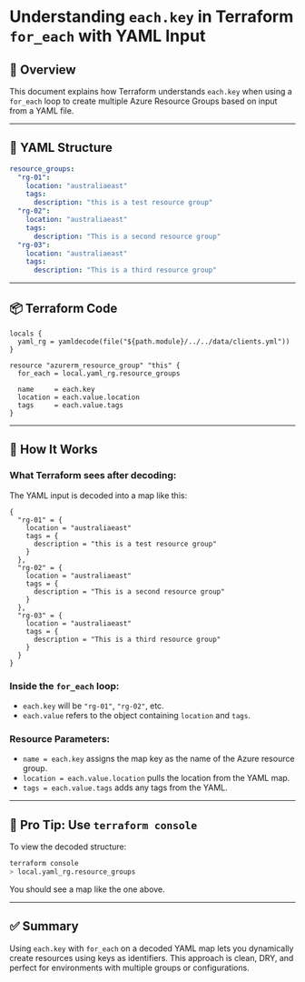 
# Understanding `each.key` in Terraform `for_each` with YAML Input

## 📘 Overview

This document explains how Terraform understands `each.key` when using a `for_each` loop to create multiple Azure Resource Groups based on input from a YAML file.

---

## 🧾 YAML Structure

```yaml
resource_groups:
  "rg-01":
    location: "australiaeast"
    tags:
      description: "this is a test resource group"
  "rg-02":
    location: "australiaeast"
    tags:
      description: "This is a second resource group"
  "rg-03":
    location: "australiaeast"
    tags:
      description: "This is a third resource group"
```

---

## 📦 Terraform Code

```hcl
locals {
  yaml_rg = yamldecode(file("${path.module}/../../data/clients.yml"))
}

resource "azurerm_resource_group" "this" {
  for_each = local.yaml_rg.resource_groups

  name     = each.key
  location = each.value.location
  tags     = each.value.tags
}
```

---

## 🧠 How It Works

### What Terraform sees after decoding:
The YAML input is decoded into a map like this:

```hcl
{
  "rg-01" = {
    location = "australiaeast"
    tags = {
      description = "this is a test resource group"
    }
  },
  "rg-02" = {
    location = "australiaeast"
    tags = {
      description = "This is a second resource group"
    }
  },
  "rg-03" = {
    location = "australiaeast"
    tags = {
      description = "This is a third resource group"
    }
  }
}
```

### Inside the `for_each` loop:
- `each.key` will be `"rg-01"`, `"rg-02"`, etc.
- `each.value` refers to the object containing `location` and `tags`.

### Resource Parameters:
- `name = each.key` assigns the map key as the name of the Azure resource group.
- `location = each.value.location` pulls the location from the YAML map.
- `tags = each.value.tags` adds any tags from the YAML.

---

## 🧪 Pro Tip: Use `terraform console`

To view the decoded structure:

```bash
terraform console
> local.yaml_rg.resource_groups
```

You should see a map like the one above.

---

## ✅ Summary

Using `each.key` with `for_each` on a decoded YAML map lets you dynamically create resources using keys as identifiers. This approach is clean, DRY, and perfect for environments with multiple groups or configurations.
